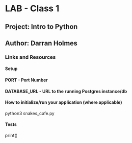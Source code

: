 # LAB - Class 1


## Project: Intro to Python


## Author: Darran Holmes


### Links and Resources


#### Setup


#### PORT - Port Number


#### DATABASE_URL - URL to the running Postgres instance/db

#### How to initialize/run your application (where applicable)

python3 snakes_cafe.py

#### Tests
print()